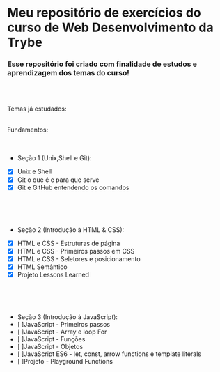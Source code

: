 # Meu repositório de exercícios do curso de Web Desenvolvimento da Trybe


### Esse repositório foi criado com finalidade de estudos e aprendizagem dos temas do curso!
<br>
<br>

Temas já estudados:
<br>
<br>
  
Fundamentos:
<br>
<br>
<br>

- Seção 1 (Unix,Shell e Git):
- [x] Unix e Shell
- [x] Git o que é e para que serve
- [x] Git e GitHub entendendo os comandos
<br>
<br>
<br>

- Seção 2 (Introdução à HTML & CSS):
- [x] HTML e CSS - Estruturas de página
- [x] HTML e CSS - Primeiros passos em CSS
- [x] HTML e CSS - Seletores e posicionamento
- [x] HTML Semântico
- [x] Projeto Lessons Learned

<br>
<br>
<br>

- Seção 3 (Introdução à JavaScript): 
- [ ]JavaScript - Primeiros passos
- [ ]JavaScript - Array e loop For
- [ ]JavaScript - Funções
- [ ]JavaScript - Objetos
- [ ]JavaScript ES6 - let, const, arrow functions e template literals
- [ ]Projeto - Playground Functions
 
